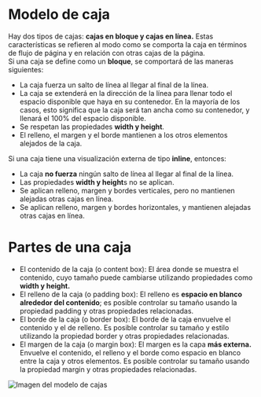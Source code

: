 # Modelo de caja

Hay dos tipos de cajas: **cajas en bloque y cajas en línea.** Estas características se refieren al modo como se comporta la caja en términos de flujo de página y en relación con otras cajas de la página.
<br>
Si una caja se define como un **bloque**, se comportará de las maneras siguientes:

- La caja fuerza un salto de línea al llegar al final de la línea.
- La caja se extenderá en la dirección de la línea para llenar todo el espacio disponible que haya en su contenedor. En la mayoría de los casos, esto significa que la caja será tan ancha como su contenedor, y llenará el 100% del espacio disponible.
- Se respetan las propiedades **width y height**.
- El relleno, el margen y el borde mantienen a los otros elementos alejados de la caja.
  <br>

Si una caja tiene una visualización externa de tipo **inline**, entonces:

- La caja **no fuerza** ningún salto de línea al llegar al final de la línea.
- Las propiedades **width y height**s no se aplican.
- Se aplican relleno, margen y bordes verticales, pero no mantienen alejadas otras cajas en línea.
- Se aplican relleno, margen y bordes horizontales, y mantienen alejadas otras cajas en línea.

# Partes de una caja

- El contenido de la caja (o content box): El área donde se muestra el contenido, cuyo tamaño puede cambiarse utilizando propiedades como **width y height.**
- El relleno de la caja (o padding box): El relleno es **espacio en blanco alrededor del contenido**; es posible controlar su tamaño usando la propiedad padding y otras propiedades relacionadas.
- El borde de la caja (o border box): El borde de la caja envuelve el contenido y el de relleno. Es posible controlar su tamaño y estilo utilizando la propiedad border y otras propiedades relacionadas.
- El margen de la caja (o margin box): El margen es la capa **más externa.** Envuelve el contenido, el relleno y el borde como espacio en blanco entre la caja y otros elementos. Es posible controlar su tamaño usando la propiedad margin y otras propiedades relacionadas.

![Imagen del modelo de cajas](https://saucedoinfo.github.io/guias/desarrollo/css/img/modelo-de-cajas.svg)
